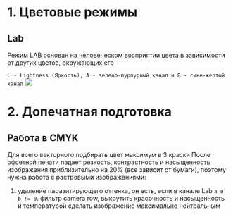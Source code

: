 # 1. Цветовые режимы
## Lab
Режим LAB основан на человеческом восприятии цвета в зависимости от других цветов, окружающих его

`L - Lightness (Яркость), A - зелено-пурпурный канал и B - сине-желтый канал`
![](https://asihsuryani.com/app/uploads/2019/08/Color-Graph.png)
# 2. Допечатная подготовка
## Работа в CMYK
Для всего векторного подбирать цвет максимум в 3 краски
После офсетной печати падает резкость, контрастность и насыщенность изображения приблизительно на 20% (все зависит от бумаги), поэтому нужна работа с растровыми изображениями:
1. удаление паразитирующего оттенка, он есть, если в канале Lab `a и b != 0`. фильтр camera row, выкрутить  красочность и насыщенность и температурой сделать изображение максимально нейтральным
